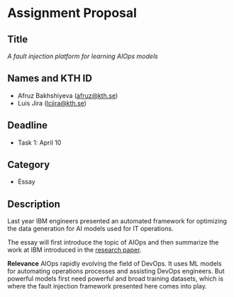 # Assignment Proposal

## Title
_A fault injection platform for learning AIOps models_

## Names and KTH ID
  - Afruz Bakhshiyeva (afruz@kth.se)
  - Luis Jira (lcjira@kth.se)

## Deadline
  - Task 1: April 10

## Category
  - Essay

## Description
Last year IBM engineers presented an automated framework for optimizing the data generation for AI models used for IT operations.

The essay will first introduce the topic of AIOps and then summarize the work at IBM introduced in the [research paper][1].


**Relevance**
AIOps rapidly evolving the field of DevOps. It uses ML models for automating operations processes and assisting DevOps engineers. But powerful models first need powerful and broad training datasets, which is where the fault injection framework presented here comes into play.


[1]: https://dl.acm.org/doi/abs/10.1145/3551349.3559503?

